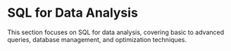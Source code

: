 # SQL for Data Analysis

This section focuses on SQL for data analysis, covering basic to advanced queries, database management, and optimization techniques.
